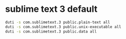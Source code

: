 # sublime text 3 default

```bash
duti -s com.sublimetext.3 public.plain-text all
duti -s com.sublimetext.3 public.unix-executable all
duti -s com.sublimetext.3 public.data all
```

